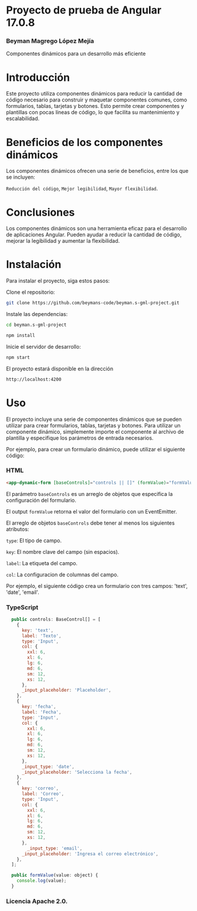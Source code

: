 
# Proyecto de prueba de Angular 17.0.8

### <a name="name"></a> Beyman Magrego López Mejía

Componentes dinámicos para un desarrollo más eficiente

# Introducción
Este proyecto utiliza componentes dinámicos para reducir la cantidad de código necesario para construir y maquetar componentes comunes, como formularios, tablas, tarjetas y botones. Esto permite crear componentes y plantillas con pocas líneas de código, lo que facilita su mantenimiento y escalabilidad.

# Beneficios de los componentes dinámicos
Los componentes dinámicos ofrecen una serie de beneficios, entre los que se incluyen:

`Reducción del código`,
`Mejor legibilidad`,
`Mayor flexibilidad`.

# Conclusiones
Los componentes dinámicos son una herramienta eficaz para el desarrollo de aplicaciones Angular. Pueden ayudar a reducir la cantidad de código, mejorar la legibilidad y aumentar la flexibilidad.

# Instalación
Para instalar el proyecto, siga estos pasos:

Clone el repositorio:
```bash
git clone https://github.com/beymans-code/beyman.s-gml-project.git
```

Instale las dependencias: 
```bash
cd beyman.s-gml-project
```

```bash
npm install
```

Inicie el servidor de desarrollo: 
```bash
npm start
```

El proyecto estará disponible en la dirección 
```bash
http://localhost:4200
```

# Uso
El proyecto incluye una serie de componentes dinámicos que se pueden utilizar para crear formularios, tablas, tarjetas y botones. Para utilizar un componente dinámico, simplemente importe el componente al archivo de plantilla y especifique los parámetros de entrada necesarios.

Por ejemplo, para crear un formulario dinámico, puede utilizar el siguiente código:

### <a name="html"></a> HTML
```html
<app-dynamic-form [baseControls]="controls || []" (formValue)="formValue($event)"></app-dynamic-form>
```

El parámetro `baseControls` es un arreglo de objetos que especifica la configuración del formulario.

El output `formValue` retorna el valor del formulario con un EventEmitter.

El arreglo de objetos `baseControls` debe tener al menos los siguientes atributos:

`type`: El tipo de campo.

`key`: El nombre clave del campo (sin espacios).

`label`: La etiqueta del campo.

`col`: La configuracion de columnas del campo.

Por ejemplo, el siguiente código crea un formulario con tres campos: 'text', 'date', 'email'.

### <a name="TypeScript"></a> TypeScript
```javascript
  public controls: BaseControl[] = [
    {
      key: 'text',
      label: 'Texto',
      type: 'Input',
      col: {
        xxl: 6,
        xl: 6,
        lg: 6,
        md: 6,
        sm: 12,
        xs: 12,
      },
      _input_placeholder: 'Placeholder',
    },
    {
      key: 'fecha',
      label: 'Fecha',
      type: 'Input',
      col: {
        xxl: 6,
        xl: 6,
        lg: 6,
        md: 6,
        sm: 12,
        xs: 12,
      },
      _input_type: 'date',
      _input_placeholder: 'Selecciona la fecha',
    },
    {
      key: 'correo',
      label: 'Correo',
      type: 'Input',
      col: {
        xxl: 6,
        xl: 6,
        lg: 6,
        md: 6,
        sm: 12,
        xs: 12,
      },
        _input_type: 'email',
      _input_placeholder: 'Ingresa el correo electrónico',
    },
  ];

  public formValue(value: object) {
    console.log(value);
  }
```

### <a name="Licencia"></a> Licencia Apache 2.0.